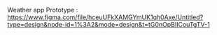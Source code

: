 Weather app Prototype :
    https://www.figma.com/file/hceuUFkXAMGYmUK1qh0Axe/Untitled?type=design&node-id=1%3A2&mode=design&t=tG0nOpBIICouTgTV-1
